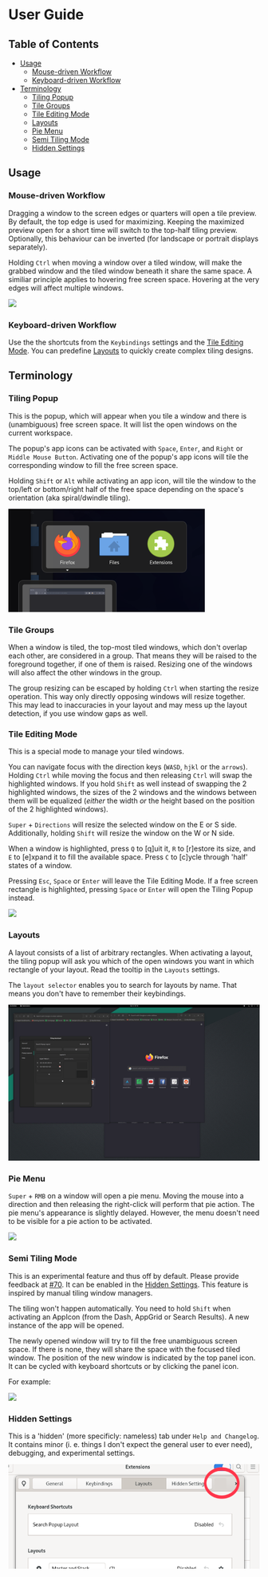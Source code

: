 # User Guide

## Table of Contents

- [Usage](#Usage)
    - [Mouse-driven Workflow](#Mouse-driven-Workflow)
    - [Keyboard-driven Workflow](#Keyboard-driven-Workflow)
- [Terminology](#Terminology)
    - [Tiling Popup](#Tiling-Popup)
    - [Tile Groups](#Tile-Groups)
    - [Tile Editing Mode](#Tile-Editing-Mode)
    - [Layouts](#Layouts)
    - [Pie Menu](#Pie-Menu)
    - [Semi Tiling Mode](#Semi-Tiling-Mode)
    - [Hidden Settings](#Hidden-Settings)

## Usage

### Mouse-driven Workflow

Dragging a window to the screen edges or quarters will open a tile preview. By default, the top edge is used for maximizing. Keeping the maximized preview open for a short time will switch to the top-half tiling preview. Optionally, this behaviour can be inverted (for landscape or portrait displays separately).

Holding `Ctrl` when moving a window over a tiled window, will make the grabbed window and the tiled window beneath it share the same space. A similiar principle applies to hovering free screen space. Hovering at the very edges will affect multiple windows.

![](media/Guide_dnd.gif)

### Keyboard-driven Workflow

Use the the shortcuts from the `Keybindings` settings and the [Tile Editing Mode](#Tile-Editing-Mode). You can predefine [Layouts](#Layouts) to quickly create complex tiling designs.

## Terminology

### Tiling Popup

This is the popup, which will appear when you tile a window and there is (unambiguous) free screen space. It will list the open windows on the current workspace.

The popup's app icons can be activated with `Space`, `Enter`, and `Right` or `Middle Mouse Button`. Activating one of the popup's app icons will tile the corresponding window to fill the free screen space.

Holding `Shift` or `Alt` while activating an app icon, will tile the window to the top/left or bottom/right half of the free space depending on the space's orientation (aka spiral/dwindle tiling).

![](media/Guide_tilingPopup.png)

### Tile Groups

When a window is tiled, the top-most tiled windows, which don't overlap each other, are considered in a group. That means they will be raised to the foreground together, if one of them is raised. Resizing one of the windows will also affect the other windows in the group.

The group resizing can be escaped by holding `Ctrl` when starting the resize operation. This way only directly opposing windows will resize together. This may lead to inaccuracies in your layout and may mess up the layout detection, if you use window gaps as well.

### Tile Editing Mode

This is a special mode to manage your tiled windows.

You can navigate focus with the direction keys (`WASD`, `hjkl` or the `arrows`). Holding `Ctrl` while moving the focus and then releasing `Ctrl` will swap the highlighted windows. If you hold `Shift` as well instead of swapping the 2 highlighted windows, the sizes of the 2 windows and the windows between them will be equalized (*either* the width *or* the height based on the position of the 2 highlighted windows).

`Super` + `Directions` will resize the selected window on the E or S side. Additionally, holding `Shift` will resize the window on the W or N side.

When a window is highlighted, press `Q` to [q]uit it, `R` to [r]estore its size, and `E` to [e]xpand it to fill the available space. Press `C` to [c]ycle through 'half' states of a window.

Pressing `Esc`, `Space` or `Enter` will leave the Tile Editing Mode. If a free screen rectangle is highlighted, pressing `Space` or `Enter` will open the Tiling Popup instead.

![](media/Guide_tileEditingMode.gif)

### Layouts

A layout consists of a list of arbitrary rectangles. When activating a layout, the tiling popup will ask you which of the open windows you want in which rectangle of your layout. Read the tooltip in the `Layouts` settings.

The `layout selector` enables you to search for layouts by name. That means you don't have to remember their keybindings. 

![](media/Guide_layouts.gif)

### Pie Menu

`Super` + `RMB` on a window will open a pie menu. Moving the mouse into a direction and then releasing the right-click will perform that pie action. The pie menu's appearance is slightly delayed. However, the menu doesn't need to be visible for a pie action to be activated.

![](media/Guide_pieMenu.gif)

### Semi Tiling Mode

This is an experimental feature and thus off by default. Please provide feedback at [#70](/../../issues/70). It can be enabled in the [Hidden Settings](#Hidden-Settings). This feature is inspired by manual tiling window managers.

The tiling won't happen automatically. You need to hold `Shift` when activating an AppIcon (from the Dash, AppGrid or Search Results). A new instance of the app will be opened.

The newly opened window will try to fill the free unambiguous screen space. If there is none, they will share the space with the focused tiled window. The position of the new window is indicated by the top panel icon. It can be cycled with keyboard shortcuts or by clicking the panel icon.

For example:

![](media/Guide_semiTilingMode.png)


### Hidden Settings

This is a 'hidden' (more specificly: nameless) tab under `Help and Changelog`. It contains minor (i. e. things I don't expect the general user to ever need), debugging, and experimental settings.

![](media/Guide_HiddenSettings.png)